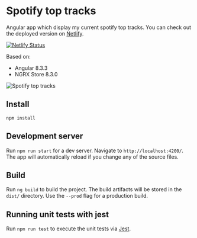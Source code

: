 # Spotify top tracks

Angular app which display my current spotify top tracks.
You can check out the deployed version on [Netlify](https://happy-wing-cbad8b.netlify.com).

[![Netlify Status](https://api.netlify.com/api/v1/badges/566cb7d5-7dcd-440a-b902-14f8cce11047/deploy-status)](https://app.netlify.com/sites/happy-wing-cbad8b/deploys)

Based on:

-   Angular 8.3.3
-   NGRX Store 8.3.0

![Spotify top tracks](src/assets/screenshot.png)

## Install

`npm install`

## Development server

Run `npm run start` for a dev server. Navigate to `http://localhost:4200/`. The app will automatically reload if you change any of the source files.

## Build

Run `ng build` to build the project. The build artifacts will be stored in the `dist/` directory. Use the `--prod` flag for a production build.

## Running unit tests with jest

Run `npm run test` to execute the unit tests via [Jest](https://jestjs.io/).
